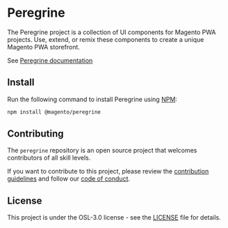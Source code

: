 # Peregrine

The Peregrine project is a collection of UI components for Magento PWA projects.
Use, extend, or remix these components to create a unique Magento PWA storefront.

See [Peregrine documentation]

## Install

Run the following command to install Peregrine using [NPM]:

```sh
npm install @magento/peregrine
```

## Contributing

The `peregrine` repository is an open source project that welcomes contributors of all skill levels.

If you want to contribute to this project, please review the [contribution guidelines] and follow our [code of conduct].

## License

This project is under the OSL-3.0 license - see the [LICENSE] file for details.



[Peregrine documentation]: https://magento-research.github.io/pwa-studio/peregrine/
[NPM]: https://www.npmjs.com/
[contribution guidelines]: .github/CONTRIBUTING.md
[code of conduct]: .github/CODE_OF_CONDUCT.md
[LICENSE]: LICENSE
